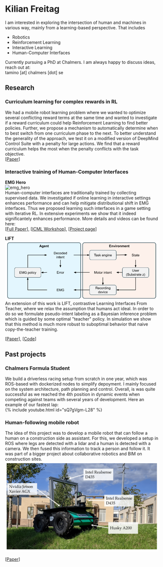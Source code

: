 # Kilian Freitag
I am interested in exploring the intersection of human and machines in various way, mainly from a learning-based perspective. That includes
- Robotics
- Reinforcement Learning
- Interactive Learning
- Human-Computer Interfaces

Currently pursuing a PhD at Chalmers. I am always happy to discuss ideas, reach out at:  
tamino [at] chalmers [dot] se

## Research
### Curriculum learning for complex rewards in RL
We had a mobile robot learning problem where we wanted to optimize several conflicting reward terms at the same time and wanted to investigate if a reward curriculum could help Reinforcement Learning to find better policies. Further, we propose a mechanism to automatically determine when to best switch from one curriculum phase to the next. To better understand the generality of the approach, we test it on a modified version of DeepMind Control Suite with a penalty for large actions. We find that a reward curriculum helps the most when the penalty conflicts with the task objective.  
[[Paper](https://arxiv.org/abs/2410.16790)]

### Interactive training of Human-Computer Interfaces
**EMG Hero**  
![emg_hero](./figures/emg_hero_demo_short.gif)  
Human-computer interfaces are traditionally trained by collecting supervised data. We investigated if online learning in interactive settings enhances performance and can help mitigate distributional shift in EMG interfaces. Thus we proposed learning such interfaces in a game setting with iterative RL. In extensive experiments we show that it indeed significantely enhances performance. More details and videos can be found here:  
[[Full Paper](https://arxiv.org/abs/2411.13327)], [[ICML Workshop](https://openreview.net/forum?id=pJv1QJBhiN#all)], [[Project page](https://sites.google.com/view/bionic-limb-rl)]

**LIFT**  
![lift](./figures/interaction.png)  
An extension of this work is LIFT, contrastive Learning Interfaces From Teacher, where we relax the assumption that humans act ideal. In order to do so we formulate pseudo-intent labeling as a Bayesian inference problem which is guided by some optimal "teacher" policy. In simulation we show that this method is much more robust to suboptimal behavior that naive copy-the-teacher training.



[[Paper](https://openreview.net/forum?id=qmmF8YAr5a)], [[Code](https://github.com/KilianFt/LIFT)]

## Past projects
### Chalmers Formula Student
We build a driverless racing setup from scratch in one year, which was ROS-based with dockerized nodes to simplify depoyment. I mainly focused on the system architecture, path planning and control. Overall, is was quite successful as we reached the 4th position in dynamic events when competing against teams with several years of development. Here an example of our fastest lap:  
{% include youtube.html id="sQ7gVgm-L28" %}

### Human-following mobile robot
The idea of this project was to develop a mobile robot that can follow a human on a construction side as assistant. For this, we developed a setup in ROS where legs are detected with a lidar and a human is detected with a camera. We then fused this information to track a person and follow it. It was part of a bigger project about collaborative robotics and BIM on construction sites.
![huet](./figures/huet.png)

[[Paper](https://www.mdpi.com/2218-6581/10/1/2)]
